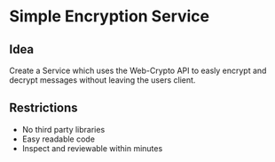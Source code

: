 # Simple Encryption Service

## Idea

Create a Service which uses the Web-Crypto API to easly encrypt and decrypt messages without leaving the users client.

## Restrictions
- No third party libraries
- Easy readable code
- Inspect and reviewable within minutes
